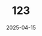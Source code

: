 ---
layout: restaurant
title: "123"
date: 2025-04-15
state: ready
note: 5.0
style: "Américain"
diet: "none"
description: "123"
price: "$ (0-20$)"
address: "Ramallah, 123, Palestinian Territory"
image: "[175467296_10225693735719054_2958811830266283569_n.jpg]"
images:
  - image: "[175467296_10225693735719054_2958811830266283569_n.jpg]"
  - image: "[175467296_10225693735719054_2958811830266283569_n.jpg]"
  - image: "[175710972_10225225681133976_4690174594731684671_n.jpg]"
ratings:
  food:
    score: 5
    criteria: "Goût, fraîcheur, cuisson, présentation, créativité"
    comment: "123"
  service:
    score: 5
    criteria: "Rapidité, amabilité, professionnalisme, attention aux détails"
    comment: "123"
  ambiance:
    score: 5
    criteria: "Décor, musique, éclairage, confort, propreté, atmosphère générale"
    comment: "123"
  value:
    score: 5
    comment: "123"
  originality:
    score: 5
    comment: "123"
  overallExperience:
    score: 5
    criteria: "Expérience globale"
    comment: "123"
  overall:
    score: 5.0
    criteria: "Facteur \"wow\""
    comment: "Une expérience culinaire à découvrir."
---